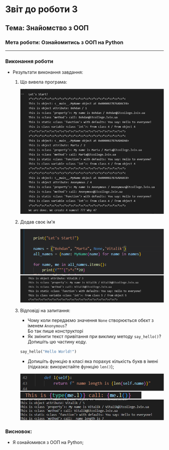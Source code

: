 # Звіт до роботи 3
## Тема: Знайомство з ООП
### Мета роботи: Ознайомитись з ООП на Python
---
### Виконання роботи
- Результати виконання завдання:
    1. Що вивела програма:

        ![alt text](/3_lab/pictures/Screenshot%202022-10-25%20164315.png)
    
    3. Додав своє ім'я

        ![alt text](/3_lab/pictures/Screenshot%202022-10-25%20164356.png)
        ![alt text](/3_lab/pictures/Screenshot%202022-10-25%20165201.png)

    
    4. Відповіді на запитання:
        - Чому коли передаємо значення `None` створюється обєкт з іменем `Anonymous`?  
        Бо так пише конструкторі
        - Як змінити текст привітання при виклику методу `say_hello()`? Допишіть цю частину коду.  
        ```python
        say_hello("Hello World!")
        ```
        - Допишіть функцію в класі яка порахує кількість букв в імені (підказка: використайте функцію `len()`);  
        
        ![alt text](/3_lab/pictures/Screenshot%202022-10-25%20170559.png)
        ![alt text](/3_lab/pictures/Screenshot%202022-10-25%20170616.png)
        ![alt text](/3_lab/pictures/Screenshot%202022-10-25%20170541.png)
    
### Висновок: 
- Я ознайомився з ООП на Python;